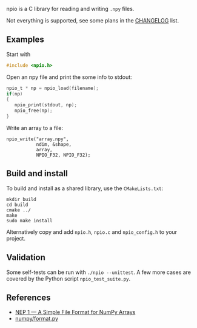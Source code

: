 npio is a C library for reading and writing `.npy` files.

Not everything is supported, see some plans in the
  [CHANGELOG](CHANGELOG.md) list.

## Examples
Start with
``` c
#include <npio.h>
```

Open an npy file and print the some info to stdout:

``` c
npio_t * np = npio_load(filename);
if(np)
{
   npio_print(stdout, np);
   npio_free(np);
}
```

Write an array to a file:

``` shell
npio_write("array.npy",
           ndim, &shape,
           array,
           NPIO_F32, NPIO_F32);
```



## Build and install
To build and install as a shared library, use the `CMakeLists.txt`:

``` shell
mkdir build
cd build
cmake ../
make
sudo make install
```

Alternatively copy and add `npio.h`, `npio.c` and `npio_config.h` to
your project.

## Validation

Some self-tests can be run with `./npio --unittest`. A few more cases
are covered by the Python script `npio_test_suite.py`.


## References
- [NEP 1 — A Simple File Format for NumPy
Arrays](https://github.com/numpy/numpy/blob/067cb067cb17a20422e51da908920a4fbb3ab851/doc/neps/nep-0001-npy-format.rst)
- [numpy/format.py](https://github.com/numpy/numpy/blob/main/numpy/lib/format.py)
